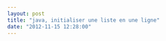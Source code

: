 ```yaml
---
layout: post
title: "java, initialiser une liste en une ligne"
date: "2012-11-15 12:28:00"
---
```

<script src="https://pastebin.com/embed_js/yv0XrvB0"></script>

<div style="height: 0; overflow: hidden;">List, Arrays, asList, Collection, Collections
</div>
